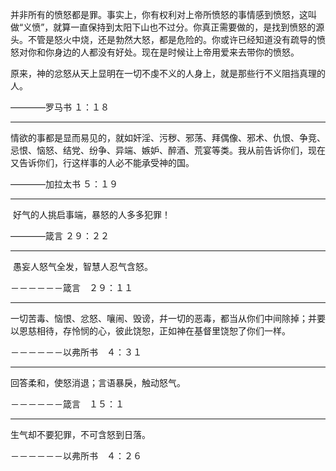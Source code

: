 并非所有的愤怒都是罪。事实上，你有权利对上帝所愤怒的事情感到愤怒，这叫做“义愤”，就算一直保持到太阳下山也不过分。你真正需要做的，是找到愤怒的源头。不管是怒火中烧，还是勃然大怒，都是危险的。你或许已经知道没有疏导的愤怒对你和你身边的人都没有好处。现在是时候让上帝用爱来去带你的愤怒。



​     原来，神的忿怒从天上显明在一切不虔不义的人身上，就是那些行不义阻挡真理的人。

————罗马书 １：１８



------



​     情欲的事都是显而易见的，就如奸淫、污秽、邪荡、拜偶像、邪术、仇恨、争竞、忌恨、恼怒、结党、纷争、异端、嫉妒、醉酒、荒宴等类。我从前告诉你们，现在又告诉你们，行这样事的人必不能承受神的国。

————加拉太书 ５：１９



------

​     好气的人挑启事端，暴怒的人多多犯罪！

————箴言 ２９：２２



------

​     愚妄人怒气全发，智慧人忍气含怒。

－－－－－－箴言　２９：１１



------

​     一切苦毒、恼恨、忿怒、嚷闹、毁谤，幷一切的恶毒，都当从你们中间除掉；并要以恩慈相待，存怜悯的心，彼此饶恕，正如神在基督里饶恕了你们一样。

－－－－－－以弗所书　４：３１



------

回答柔和，使怒消退；言语暴戾，触动怒气。

－－－－－－箴言　１５：１



------

生气却不要犯罪，不可含怒到日落。

－－－－－－以弗所书　４：２６